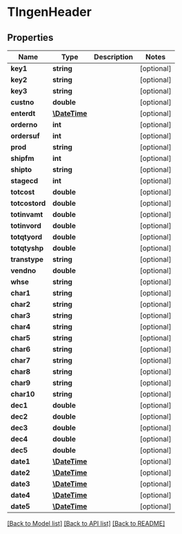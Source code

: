 # TIngenHeader

## Properties
Name | Type | Description | Notes
------------ | ------------- | ------------- | -------------
**key1** | **string** |  | [optional] 
**key2** | **string** |  | [optional] 
**key3** | **string** |  | [optional] 
**custno** | **double** |  | [optional] 
**enterdt** | [**\DateTime**](\DateTime.md) |  | [optional] 
**orderno** | **int** |  | [optional] 
**ordersuf** | **int** |  | [optional] 
**prod** | **string** |  | [optional] 
**shipfm** | **int** |  | [optional] 
**shipto** | **string** |  | [optional] 
**stagecd** | **int** |  | [optional] 
**totcost** | **double** |  | [optional] 
**totcostord** | **double** |  | [optional] 
**totinvamt** | **double** |  | [optional] 
**totinvord** | **double** |  | [optional] 
**totqtyord** | **double** |  | [optional] 
**totqtyshp** | **double** |  | [optional] 
**transtype** | **string** |  | [optional] 
**vendno** | **double** |  | [optional] 
**whse** | **string** |  | [optional] 
**char1** | **string** |  | [optional] 
**char2** | **string** |  | [optional] 
**char3** | **string** |  | [optional] 
**char4** | **string** |  | [optional] 
**char5** | **string** |  | [optional] 
**char6** | **string** |  | [optional] 
**char7** | **string** |  | [optional] 
**char8** | **string** |  | [optional] 
**char9** | **string** |  | [optional] 
**char10** | **string** |  | [optional] 
**dec1** | **double** |  | [optional] 
**dec2** | **double** |  | [optional] 
**dec3** | **double** |  | [optional] 
**dec4** | **double** |  | [optional] 
**dec5** | **double** |  | [optional] 
**date1** | [**\DateTime**](\DateTime.md) |  | [optional] 
**date2** | [**\DateTime**](\DateTime.md) |  | [optional] 
**date3** | [**\DateTime**](\DateTime.md) |  | [optional] 
**date4** | [**\DateTime**](\DateTime.md) |  | [optional] 
**date5** | [**\DateTime**](\DateTime.md) |  | [optional] 

[[Back to Model list]](../README.md#documentation-for-models) [[Back to API list]](../README.md#documentation-for-api-endpoints) [[Back to README]](../README.md)


